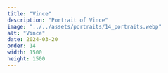 ```yaml
---
title: "Vince"
description: "Portrait of Vince"
image: "../../assets/portraits/14_portraits.webp"
alt: "Vince"
date: 2024-03-20
order: 14
width: 1500
height: 1500
---
```

